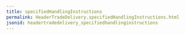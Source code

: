 ```yaml
---
title: specifiedHandlingInstructions
permalink: HeaderTradeDelivery.specifiedHandlingInstructions.html
jsonid: headertradedelivery_specifiedhandlinginstructions
---
```

